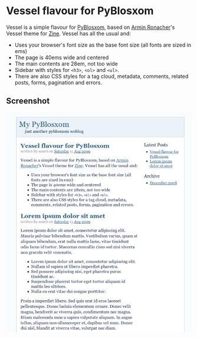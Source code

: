 # Vessel flavour for PyBlosxom

Vessel is a simple flavour for [PyBlosxom](http://pyblosxom.sourceforge.net/), based on [Armin Ronacher](http://lucumr.pocoo.org/)'s Vessel theme for [Zine](http://zine.pocoo.org/). Vessel has all the usual and:

*  Uses your browser's font size as the base font size (all
   fonts are sized in ems)
*  The page is 40ems wide and centered
*  The main contents are 28em, not too wide
*  Sidebar with styles for `<h3>`, `<ol>` and `<ul>`.
*  There are also CSS styles for a tag cloud, metadata, 
   comments, related posts, forms, pagination and errors.

## Screenshot

<img src="http://github.com/seanh/PyBlosxom-vessel/raw/0354c8acfd21d5c14a0329df5c6731a44b5e3288/Screenshot.png" />
